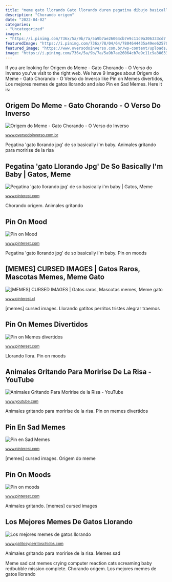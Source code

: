 ```yaml
---
title: "meme gato llorando Gato llorando duren pegatina dibujo basically llorar"
description: "Chorando origem"
date: "2022-04-02"
categories:
- "Uncategorized"
images:
- "https://i.pinimg.com/736x/5a/9b/7a/5a9b7ae26064cb7e9c11c9a306333cd7.jpg"
featuredImage: "https://i.pinimg.com/736x/78/04/64/7804644435a49ee62570317e86ae6346.jpg"
featured_image: "https://www.oversodoinverso.com.br/wp-content/uploads/2020/08/Yelling-cat-1.png"
image: "https://i.pinimg.com/736x/5a/9b/7a/5a9b7ae26064cb7e9c11c9a306333cd7.jpg"
---
```


If you are looking for Origem do Meme - Gato Chorando - O Verso do Inverso you've visit to the right web. We have 9 Images about Origem do Meme - Gato Chorando - O Verso do Inverso like Pin on Memes divertidos, Los mejores memes de gatos llorando and also Pin en Sad Memes. Here it is:

## Origem Do Meme - Gato Chorando - O Verso Do Inverso

![Origem do Meme - Gato Chorando - O Verso do Inverso](https://www.oversodoinverso.com.br/wp-content/uploads/2020/08/Yelling-cat-1.png "Animales gritando")

<small>www.oversodoinverso.com.br</small>

Pegatina &#039;gato llorando jpg&#039; de so basically i&#039;m baby. Animales gritando para moririse de la risa

## Pegatina &#039;gato Llorando Jpg&#039; De So Basically I&#039;m Baby | Gatos, Meme

![Pegatina &#039;gato llorando jpg&#039; de so basically i&#039;m baby | Gatos, Meme](https://i.pinimg.com/736x/b7/31/cb/b731cbdb487c11693cdcfa043fc29ada.jpg "Chorando origem")

<small>www.pinterest.com</small>

Chorando origem. Animales gritando

## Pin On Mood

![Pin on Mood](https://i.pinimg.com/736x/78/04/64/7804644435a49ee62570317e86ae6346.jpg "Animales gritando")

<small>www.pinterest.com</small>

Pegatina &#039;gato llorando jpg&#039; de so basically i&#039;m baby. Pin on moods

## [MEMES] CURSED IMAGES | Gatos Raros, Mascotas Memes, Meme Gato

![[MEMES] CURSED IMAGES | Gatos raros, Mascotas memes, Meme gato](https://i.pinimg.com/736x/5a/9b/7a/5a9b7ae26064cb7e9c11c9a306333cd7.jpg "Los mejores memes de gatos llorando")

<small>www.pinterest.cl</small>

[memes] cursed images. Llorando gatitos perritos tristes alegrar traemos

## Pin On Memes Divertidos

![Pin on Memes divertidos](https://i.pinimg.com/originals/29/05/14/290514c16cc71bf5c9b18e1d11cdad4a.jpg "[memes] cursed images")

<small>www.pinterest.com</small>

Llorando llora. Pin on moods

## Animales Gritando Para Moririse De La Risa - YouTube

![Animales Gritando Para Moririse de la Risa - YouTube](https://i.ytimg.com/vi/p3yWJ-PHRB8/hqdefault.jpg "Llorando llora")

<small>www.youtube.com</small>

Animales gritando para moririse de la risa. Pin on memes divertidos

## Pin En Sad Memes

![Pin en Sad Memes](https://i.pinimg.com/736x/8d/df/05/8ddf0528b0ce1a49f0eb56d59341e7fb.jpg "Pin on memes divertidos")

<small>www.pinterest.com</small>

[memes] cursed images. Origem do meme

## Pin On Moods

![Pin on moods](https://i.pinimg.com/736x/46/c6/c7/46c6c722bbc52cce31f7847f62bbcc18.jpg "Llorando llora")

<small>www.pinterest.com</small>

Animales gritando. [memes] cursed images

## Los Mejores Memes De Gatos Llorando

![Los mejores memes de gatos llorando](https://1.bp.blogspot.com/-hfDY69L3z4Y/XxprDZD-sBI/AAAAAAAAefE/HjHXmHknxA8TdAXNa6rq7K_qmk_YIURzwCLcBGAsYHQ/s1600/meme%2Bgato%2Bllorando%2B15.jpg "[memes] cursed images")

<small>www.gatitosyperritoschidos.com</small>

Animales gritando para moririse de la risa. Memes sad

Meme sad cat memes crying computer reaction cats screaming baby redbubble mission complete. Chorando origem. Los mejores memes de gatos llorando
